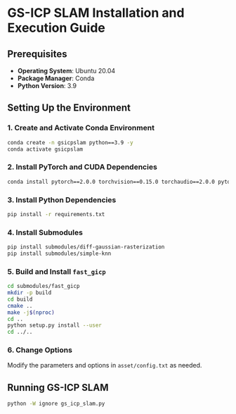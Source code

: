 # GS-ICP SLAM Installation and Execution Guide

## Prerequisites
- **Operating System**: Ubuntu 20.04
- **Package Manager**: Conda
- **Python Version**: 3.9

## Setting Up the Environment

### 1. Create and Activate Conda Environment
```bash
conda create -n gsicpslam python==3.9 -y
conda activate gsicpslam
```

### 2. Install PyTorch and CUDA Dependencies
```bash
conda install pytorch==2.0.0 torchvision==0.15.0 torchaudio==2.0.0 pytorch-cuda=11.8 -c pytorch -c nvidia -y
```

### 3. Install Python Dependencies
```bash
pip install -r requirements.txt
```

### 4. Install Submodules
```bash
pip install submodules/diff-gaussian-rasterization
pip install submodules/simple-knn
```

### 5. Build and Install `fast_gicp`
```bash
cd submodules/fast_gicp
mkdir -p build
cd build
cmake ..
make -j$(nproc)
cd ..
python setup.py install --user
cd ../..
```

### 6. Change Options
Modify the parameters and options in `asset/config.txt` as needed.

## Running GS-ICP SLAM
```bash
python -W ignore gs_icp_slam.py
```